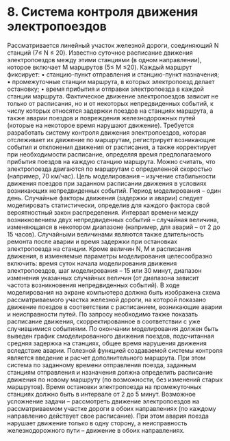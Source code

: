 # 8. Система контроля движения электропоездов
   Рассматривается линейный участок железной дороги, соединяющий N
   станций (7≤ N ≤ 20). Известно суточное расписание движения электропоездов
   между этими станциями (в одном направлении), которое включает M маршрутов
   (5≤ M ≤20). Каждый маршрут фиксирует:
   • станцию-пункт отправления и станцию-пункт назначения;
   • промежуточные станции маршрута, в которых электропоезд делает остановку; •
   время прибытия и отправки электропоезда в каждой станции маршрута.
   Фактическое движение электропоездов зависит не только от расписания, но и от
   некоторых непредвиденных событий, к числу которых относятся задержки
   поездов на станциях маршрута, а также аварии поездов и повреждения
   железнодорожных путей (которые на некоторое время нарушают движение).
   Требуется разработать систему контроля движения электропоездов, которая
   отслеживает их движение по маршрутам, регистрирует возникающие события и
   отклонения движения от расписания, а также корректирует при необходимости
   расписание, определяя время предполагаемого прибытия поездов на каждую
   станцию маршрута. Можно считать, что электропоезда двигаются по маршрутам
   с определенной скоростью (например, 70 км/час). Цель моделирования – изучение
   стабильности движения поездов при заданном расписании движения в условиях
   возникающих непредвиденных событий. Период моделирования – один день.
   Случайные факторы движения (задержки и аварии) следует моделировать
   статистически, определив для каждого фактора свой вероятностный закон
   распределения. Интервал времени между возникновением двух непредвиденных
   событий – случайная величина, изменяющаяся в некотором диапазоне (например,
   для аварий – от 2 до 15 часов). Случайными величинами являются также
   длительность ремонта после аварии и время задержки при остановках
   электропоезда на станции.
   Кроме величин N, M и расписания движения, в изменяемые параметры
   моделирования целесообразно включить: время суток начала моделирования
   движения электропоездов, шаг моделирования – 15 или 30 минут, диапазон
   изменения указанных случайных величин (от диапазона зависит частота
   возникновения непредвиденных событий).
   В ходе моделирования на экране компьютера должна быть изображена
   схема рассматриваемого участка железной дороги, на которой показано движение
   поездов в соответствии с расписанием, возникающие аварии и неисправности
   путей. По запросу необходимо также показать расписание движения,
   скорректированное в соответствии с уже случившимися событиями.
   По окончании моделирования должен быть выведен график смоделированного
   движения поездов, подсчитанная средняя задержка на станциях, общее время
   нарушения движения вследствие аварии.
   Полезной функцией создаваемой системы контроля является введение и
   расчет дополнительного маршрута. При этом система по заданному времени
   отправления поезда, заданным станциям отправления и назначения должна
   определить расписание движения по новому маршруту (по возможности, без
   изменений старых маршрутов). Время остановки электропоезда на
   промежуточных станциях должно быть в интервале от 2 до 5 минут.
   Возможное усложнение задачи – рассмотреть движение электропоездов на
   рассматриваемом участке дороги в обоих направлениях (по каждому
   направлению действует свое расписание). При этом авария поезда нарушает
   движение только в одну сторону, а неисправность железнодорожного пути –
   движение в обоих направлениях.